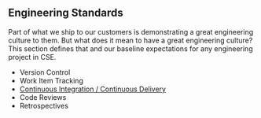 ## Engineering Standards

Part of what we ship to our customers is demonstrating a great engineering culture to them. But what does it mean to have a great engineering culture? This section defines that and our baseline expectations for any engineering project in CSE.

*   Version Control
*   Work Item Tracking
*   [Continuous Integration / Continuous Delivery](../Engineering/cicd.md)
*   Code Reviews
*   Retrospectives
